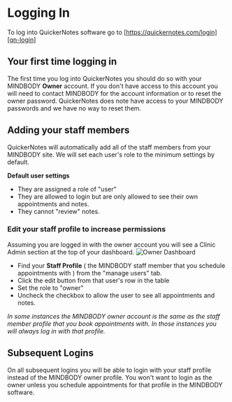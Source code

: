 # Logging In
To log into QuickerNotes software go to [https://quickernotes.com/login][qn-login]

## Your first time logging in
The first time you log into QuickerNotes you should do so with your MINDBODY **Owner** account. If you don't have access
to this account you will need to contact MINDBODY for the account information or to reset the owner password.
QuickerNotes does note have access to your MINDBODY passwords and we have no way to reset them.

## Adding your staff members
QuickerNotes will automatically add all of the staff members from your MINDBODY site. We will set each user's role
to the minimum settings by default.

**Default user settings**
- They are assigned a role of "user"
- They are allowed to login but are only allowed to see their own appointments and notes.
- They cannot "review" notes.

### Edit your staff profile to increase permissions
Assuming you are logged in with the owner account you will see a Clinic Admin section at the top of your dashboard.
![Owner Dashboard](/images/owner-dashboard.png "owner dashboard")

- Find your **Staff Profile** ( the MINDBODY staff member that you schedule appointments with ) from the "manage users"
tab. 
- Click the edit button from that user's row in the table
- Set the role to "owner"
- Uncheck the checkbox to allow the user to see all appointments and notes.

*In some instances the MINDBODY owner account is the same as the staff member profile that you book appointments with.
In those instances you will always log in with that profile.*

## Subsequent Logins
On all subsequent logins you will be able to login with your staff profile instead of the MINDBODY owner profile.
You won't want to login as the owner unless you schedule appointments for that profile in the MINDBODY software.


[qn-login]: https://quickernotes.com/login

